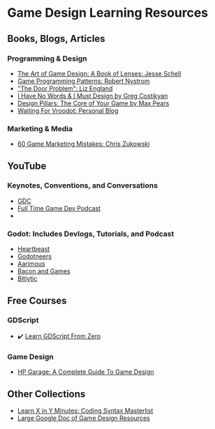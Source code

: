 # Game Design Learning Resources

## Books, Blogs, Articles
### Programming & Design
* [The Art of Game Design: A Book of Lenses: Jesse Schell](https://github.com/media-lib/prog_lib/blob/master/general/Jesse%20Schell%20-%20The%20Art%20of%20Game%20Design%20A%20Book%20of%20Lenses%20.pdf)
* [Game Programming Patterns: Robert Nystrom](https://gameprogrammingpatterns.com/contents.html)
* ["The Door Problem": Liz England](https://lizengland.com/blog/2014/04/the-door-problem/)
* [I Have No Words & I Must Design by Greg Costikyan](http://www.costik.com/nowords2002.pdf)
* [Design Pillars: The Core of Your Game by Max Pears](https://www.maxpears.com/2017/09/02/design-pillars-the-core-of-your-game/)
* [Waiting For Vroodot: Personal Blog](https://vroodot.github.io/Waiting-For-Vroodot)
### Marketing & Media
* [60 Game Marketing Mistakes: Chris Zukowski](https://howtomarketagame.com/60mm)

## YouTube
### Keynotes, Conventions, and Conversations
* [GDC](https://www.youtube.com/@Gdconf)
* [Full Time Game Dev Podcast](https://www.youtube.com/playlist?list=PLevEUceJDgAosPCrttUVhhhs8QDbXogps)
* 
### Godot: Includes Devlogs, Tutorials, and Podcast
* [Heartbeast](https://www.youtube.com/@uheartbeast)
* [Godotneers](https://www.youtube.com/@godotneers)
* [Aarimous](https://www.youtube.com/@Aarimous)
* [Bacon and Games](https://www.youtube.com/@baconandgames)
* [Bitlytic](https://www.youtube.com/@Bitlytic)

## Free Courses
### GDScript
* ✔️ [Learn GDScript From Zero](https://gdquest.github.io/learn-gdscript/) 

### Game Design
* [HP Garage: A Complete Guide To Game Design](https://www.edx.org/learn/game-design/hp-a-complete-guide-to-game-design)

## Other Collections
* [Learn X in Y Minutes: Coding Syntax Masterlist](https://learnxinyminutes.com/)
* [Large Google Doc of Game Design Resources](https://docs.google.com/spreadsheets/d/1QhFyPfYSjHv7PjibGrslF3mNW_CIDXWv9o-iQgLbu1o/edit?gid=1563775622#gid=1563775622)
